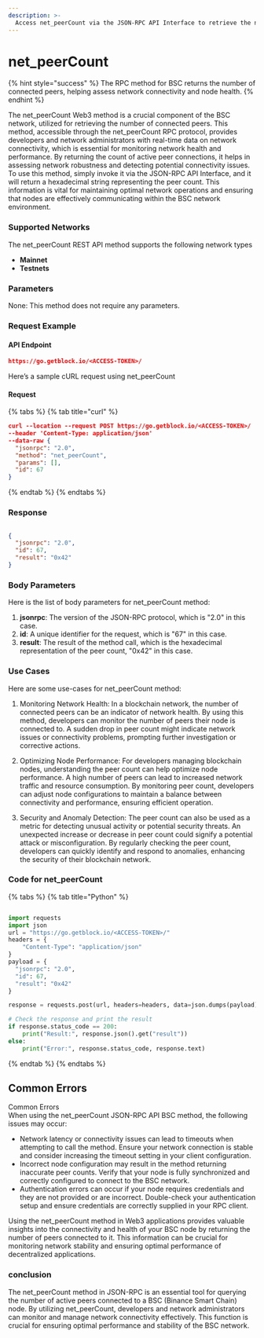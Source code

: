 ```yaml
---
description: >-
  Access net_peerCount via the JSON-RPC API Interface to retrieve the number of connected peers in the BSC network.
---
```


# net_peerCount

{% hint style="success" %}
The RPC method for BSC returns the number of connected peers, helping assess network connectivity and node health.&#x20;
{% endhint %}

The net_peerCount Web3 method is a crucial component of the BSC network, utilized for retrieving the number of connected peers. This method, accessible through the net_peerCount RPC protocol, provides developers and network administrators with real-time data on network connectivity, which is essential for monitoring network health and performance. By returning the count of active peer connections, it helps in assessing network robustness and detecting potential connectivity issues. To use this method, simply invoke it via the JSON-RPC API Interface, and it will return a hexadecimal string representing the peer count. This information is vital for maintaining optimal network operations and ensuring that nodes are effectively communicating within the BSC network environment.

### Supported Networks

The net_peerCount REST API method supports the following network types
- **Mainnet**
- **Testnets**

### Parameters

None: This method does not require any parameters.

### Request Example

#### API Endpoint

```json
https://go.getblock.io/<ACCESS-TOKEN>/
```
Here’s a sample cURL request using net_peerCount

#### Request

{% tabs %}
{% tab title="curl" %}
```json
curl --location --request POST https://go.getblock.io/<ACCESS-TOKEN>/
--header 'Content-Type: application/json' 
--data-raw {
  "jsonrpc": "2.0",
  "method": "net_peerCount",
  "params": [],
  "id": 67
}
```
{% endtab %}
{% endtabs %}

### Response


```json

{
  "jsonrpc": "2.0",
  "id": 67,
  "result": "0x42"
}

```

### Body Parameters

Here is the list of body parameters for net_peerCount method:

1. **jsonrpc**: The version of the JSON-RPC protocol, which is "2.0" in this case.
2. **id**: A unique identifier for the request, which is "67" in this case.
3. **result**: The result of the method call, which is the hexadecimal representation of the peer count, "0x42" in this case.

### Use Cases

Here are some use-cases for net_peerCount method:

1. Monitoring Network Health: In a blockchain network, the number of connected peers can be an indicator of network health. By using this method, developers can monitor the number of peers their node is connected to. A sudden drop in peer count might indicate network issues or connectivity problems, prompting further investigation or corrective actions.

2. Optimizing Node Performance: For developers managing blockchain nodes, understanding the peer count can help optimize node performance. A high number of peers can lead to increased network traffic and resource consumption. By monitoring peer count, developers can adjust node configurations to maintain a balance between connectivity and performance, ensuring efficient operation.

3. Security and Anomaly Detection: The peer count can also be used as a metric for detecting unusual activity or potential security threats. An unexpected increase or decrease in peer count could signify a potential attack or misconfiguration. By regularly checking the peer count, developers can quickly identify and respond to anomalies, enhancing the security of their blockchain network.

### Code for net_peerCount

{% tabs %}
{% tab title="Python" %}
```python

import requests
import json
url = "https://go.getblock.io/<ACCESS-TOKEN>/"
headers = {
    "Content-Type": "application/json"
}
payload = {
  "jsonrpc": "2.0",
  "id": 67,
  "result": "0x42"
}

response = requests.post(url, headers=headers, data=json.dumps(payload))

# Check the response and print the result
if response.status_code == 200:
    print("Result:", response.json().get("result"))
else:
    print("Error:", response.status_code, response.text)

```
{% endtab %}
{% endtabs %}

## Common Errors

Common Errors  
When using the net_peerCount JSON-RPC API BSC method, the following issues may occur:  
- Network latency or connectivity issues can lead to timeouts when attempting to call the method. Ensure your network connection is stable and consider increasing the timeout setting in your client configuration.  
- Incorrect node configuration may result in the method returning inaccurate peer counts. Verify that your node is fully synchronized and correctly configured to connect to the BSC network.  
- Authentication errors can occur if your node requires credentials and they are not provided or are incorrect. Double-check your authentication setup and ensure credentials are correctly supplied in your RPC client.  

Using the net_peerCount method in Web3 applications provides valuable insights into the connectivity and health of your BSC node by returning the number of peers connected to it. This information can be crucial for monitoring network stability and ensuring optimal performance of decentralized applications.

### conclusion

The net_peerCount method in JSON-RPC is an essential tool for querying the number of active peers connected to a BSC (Binance Smart Chain) node. By utilizing net_peerCount, developers and network administrators can monitor and manage network connectivity effectively. This function is crucial for ensuring optimal performance and stability of the BSC network.
